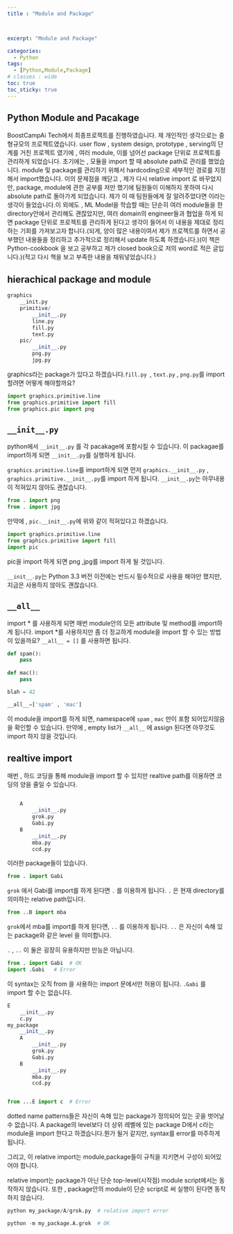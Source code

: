 ```yaml
---
title : "Module and Package"



excerpt: "Module and Package"

categories:
  - Python
tags:
  - [Python,Module,Package]
# classes : wide
toc: true
toc_sticky: true
---
```

## Python Module and Pacakage

BoostCampAi Tech에서 최종프로젝트를 진행하였습니다. 제 개인적인 생각으로는 중형규모의 프로젝트였습니다. user flow , system design, prototype , serving의 단계를 거친 프로젝트 였기에 , 여러  module, 이를 넘어선 package 단위로 프로젝트를 관리하게 되었습니다. 초기에는  , 모듈을 import 할 때 absolute path로 관리를 했었습니다. module 및 package를 관리하기 위해서 hardcoding으로 세부적인 경로를 지정해서 import했습니다. 이의 문제점을 깨닫고 , 제가 다시 relative import 로 바꾸었지만, package, module에 관한 공부를 저만 했기에 팀원들이 이해하지 못하여 다시 absolute path로 돌아가게 되었습니다. 제가 이 때 팀원들에게 잘 알려주었다면 이라는 생각이 들었습니다.이 외에도 ,  ML Model을 학습할 때는 단순히 여러 module들을 한 directory안에서 관리해도 괜찮았지만, 여러 domain의 engineer들과 협업을 하게 되면 package  단위로 프로젝트를 관리하게 된다고 생각이 들어서 이 내용을 제대로 정리하는 기회를 가져보고자 합니다.(되게, 양이 많은 내용이여서 제가 프로젝트를 하면서 공부했던 내용들을 정리하고 추가적으로 정리해서 update 하도록 하겠습니다.)(이 책은 Python-cookbook 을 보고 공부하고 제가 closed book으로 저의 word로 적은 글입니다.)(적고 다시 책을 보고 부족한 내용을 채워넣었습니다.)

## hierachical package and module

```python
graphics 
	__init.py
	primitive/
		__init__.py
		line.py
		fill.py
		text.py
	pic/
		__init__.py
		png.py
		jpg.py
```

graphics라는 package가 있다고 하겠습니다.`fill.py `, `text.py` , `png.py`를 import할려면 어떻게 해야할까요?

```python
import graphics.primitive.line
from graphics.primitive import fill
from graphics.pic import png
```

## `__init__.py`  

python에서 `__init__.py` 를 각 pacakage에 포함시킬 수 있습니다. 이 packagae를 import하게 되면 `__init__.py`를 실행하게 됩니다. 

`graphics.primitive.line`를  import하게 되면 먼저  `graphics.__init__.py` , `graphics.primitive.__init__.py`를 import 하게 됩니다.  `__init__.py`는 아무내용이 적혀있지 않아도 괜찮습니다. 

```python
from . import png
from . import jpg
```

만약에 , `pic.__init__.py`에 위와 같이 적혀있다고 하겠습니다. 

```python
import graphics.primitive.line
from graphics.primitive import fill
import pic
```

pic을 import 하게 되면 png ,jpg를 import 하게 될 것입니다. 

`__init__.py`는 Python 3.3 버전 이전에는 반드시 필수적으로 사용을 해야만 했지만, 지금은 사용하지 않아도 괜찮습니다.

##  `__all__`

import * 를 사용하게 되면 매번 module안의 모든 attribute 및 method를 import하게 됩니다. import *를 사용하지만 좀 더 정교하게 module을 import 할 수 있는  방법이 있을까요? `__all__ = []` 를 사용하면 됩니다.

```python
def spam():
	pass
	
def mac():
	pass

blah = 42

__all__=['spam' , 'mac']
```

이 module을 import를 하게 되면, namespace에 `spam` , `mac`  만이 포함 되어있지않음을 확인할 수 있습니다. 만약에 , empty list가 `__all__` 에 assign 된다면 아무것도 import 하지 않을 것입니다.

## realtive import

매번 , 하드 코딩을 통해 module을 import 할 수 있지만 realtive path를 이용하면 코딩의 양을 줄일 수 있습니다. 

```python

    A
        __init__.py
        grok.py
        Gabi.py
    B
        __init__.py
        mba.py
        ccd.py
```

이러한 package들이 있습니다.

```python
from . import Gabi
```

`grok` 에서 Gabi를 import를 하게 된다면 `.` 를 이용하게 됩니다. `.` 은 현재 directory를 의미하는 relative path입니다. 

```python
from ..B import mba
```

`grok`에서 mba를 import를 하게 된다면, `..` 를 이용하게 됩니다. `..` 은 자신이 속해 있는 package와 같은 level 을 의미합니다.

`.`  , `..`  이 둘은 굉장히 유용하지만 만능은 아닙니다.  

```python
from . import Gabi  # OK
import .Gabi   # Error
```

이 syntax는 오직 from 을 사용하는 import 문에서만 허용이 됩니다. `.Gabi` 를 import 할 수는 없습니다.

```python
E
	__init__.py
    c.py
my_package
	__init__.py
    A
    	__init__.py
        grok.py
        Gabi.py
    B
    	__init__.py
        mba.py
        ccd.py


from ...E import c  # Error
```

dotted name patterns들은 자신이 속해 있는 package가 정의되어 있는 곳을 벗어날 수 없습니다.  A package의 level보다 더 상위 레벨에 있는 package D에서 c라는 module을 import 한다고 하겠습니다.뭔가 될거 같지만,  syntax를 error를 마주하게 됩니다.

그리고, 이 relative import는 module,package들이 규칙을 지키면서 구성이 되어있어야 합니다.

relative import는 package가 아닌 단순 top-level(시작점) module script에서는 동작하지 않습니다. 또한 , package안의 module이 단순 script로 써 실행이 된다면 동작하지 않습니다.



```python
python my_package/A/grok.py  # relative import error

python -m my_package.A.grok  # OK
```



